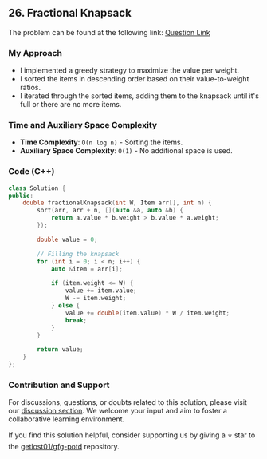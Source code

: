 ## 26. Fractional Knapsack
The problem can be found at the following link: [Question Link](https://www.geeksforgeeks.org/problems/fractional-knapsack-1587115620/1)

### My Approach
- I implemented a greedy strategy to maximize the value per weight.
- I sorted the items in descending order based on their value-to-weight ratios.
- I iterated through the sorted items, adding them to the knapsack until it's full or there are no more items.

### Time and Auxiliary Space Complexity

- **Time Complexity**: `O(n log n)` - Sorting the items.
- **Auxiliary Space Complexity**: `O(1)` - No additional space is used.

### Code (C++)
```cpp
class Solution {
public:
    double fractionalKnapsack(int W, Item arr[], int n) {
        sort(arr, arr + n, [](auto &a, auto &b) {
            return a.value * b.weight > b.value * a.weight;
        });

        double value = 0;

        // Filling the knapsack
        for (int i = 0; i < n; i++) {
            auto &item = arr[i];

            if (item.weight <= W) {
                value += item.value;
                W -= item.weight;
            } else {
                value += double(item.value) * W / item.weight;
                break;
            }
        }

        return value;
    }
};
```

### Contribution and Support

For discussions, questions, or doubts related to this solution, please visit our [discussion section](https://github.com/getlost01/gfg-potd/discussions). We welcome your input and aim to foster a collaborative learning environment.

If you find this solution helpful, consider supporting us by giving a ⭐ star to the [getlost01/gfg-potd](https://github.com/getlost01/gfg-potd) repository.